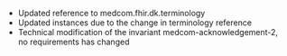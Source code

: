 * Updated reference to medcom.fhir.dk.terminology
* Updated instances due to the change in terminology reference
* Technical modification of the invariant medcom-acknowledgement-2, no requirements has changed